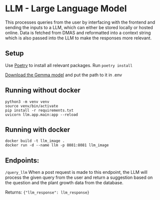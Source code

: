 # LLM - Large Language Model

This processes queries from the user by interfacing with the frontend and sending the inputs to a LLM, which can either be stored locally or hosted online.
Data is fetched from DMAS and reformatted into a context string which is also passed into the LLM to make the responses more relevant.

## Setup
Use [Poetry](https://python-poetry.org/docs/) to install all relevant packages. Run `poetry install`

[Download the Gemma model](https://huggingface.co/google/gemma-1.1-2b-it-GGUF) and put the path to it in .env

## Running without docker

```
python3 -m venv venv
source venv/bin/activate
pip install -r requirements.txt
uvicorn llm.app.main:app --reload
```

## Running with docker
```
docker build -t llm_image .
docker run -d --name llm -p 8081:8081 llm_image
```

## Endpoints:

`/query_llm`
When a post request is made to this endpoint, the LLM will process the given query from the user and return a suggestion based on the question and the plant growth data from the database.

Returns: `{"llm_response": llm_response}`
